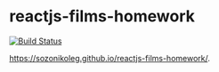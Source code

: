 # reactjs-films-homework
[![Build Status](https://travis-ci.com/SozonikOleg/reactjs-films-homework.svg?branch=master)](https://travis-ci.com/SozonikOleg/reactjs-films-homework)


https://sozonikoleg.github.io/reactjs-films-homework/.